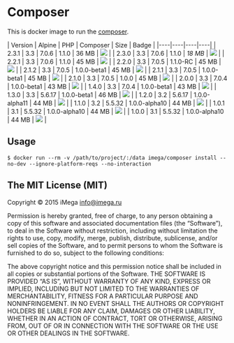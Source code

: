 # Composer
This is docker image to run the [composer](https://getcomposer.org).

| Version | Alpine | PHP | Composer | Size | Badge |
|----|----|----|----|
| 2.3.1 | 3.3 | 7.0.6 | 1.1.0 | 36 MB | [![](https://badge.imagelayers.io/imega/composer:2.3.1.svg)](https://imagelayers.io/?images=imega/composer:2.3.1 'Get your own badge on imagelayers.io') |
| 2.3.0 | 3.3 | 7.0.6 | 1.1.0 | *18 MB* | [![](https://badge.imagelayers.io/imega/composer:2.3.0.svg)](https://imagelayers.io/?images=imega/composer:2.3.0 'Get your own badge on imagelayers.io') |
| 2.2.1 | 3.3 | 7.0.6 | 1.1.0 | 45 MB | [![](https://badge.imagelayers.io/imega/composer:2.2.1.svg)](https://imagelayers.io/?images=imega/composer:2.2.1 'Get your own badge on imagelayers.io') |
| 2.2.0 | 3.3 | 7.0.5 | 1.1.0-RC | 45 MB | [![](https://badge.imagelayers.io/imega/composer:2.2.0.svg)](https://imagelayers.io/?images=imega/composer:2.2.0 'Get your own badge on imagelayers.io') |
| 2.1.2 | 3.3 | 7.0.5 | 1.0.0-beta1 | 45 MB | [![](https://badge.imagelayers.io/imega/composer:2.1.2.svg)](https://imagelayers.io/?images=imega/composer:2.1.2 'Get your own badge on imagelayers.io') |
| 2.1.1 | 3.3 | 7.0.5 | 1.0.0-beta1 | 45 MB | [![](https://badge.imagelayers.io/imega/composer:2.1.1.svg)](https://imagelayers.io/?images=imega/composer:2.1.1 'Get your own badge on imagelayers.io') |
| 2.1.0 | 3.3 | 7.0.5 | 1.0.0 | 45 MB | [![](https://badge.imagelayers.io/imega/composer:2.1.0.svg)](https://imagelayers.io/?images=imega/composer:2.1.0 'Get your own badge on imagelayers.io') |
| 2.0.0 | 3.3 | 7.0.4 | 1.0.0-beta1 | 43 MB | [![](https://badge.imagelayers.io/imega/composer:2.0.0.svg)](https://imagelayers.io/?images=imega/composer:2.0.0 'Get your own badge on imagelayers.io') |
| 1.4.0 | 3.3 | 7.0.4 | 1.0.0-beta1 | 43 MB | [![](https://badge.imagelayers.io/imega/composer:1.4.0.svg)](https://imagelayers.io/?images=imega/composer:1.4.0 'Get your own badge on imagelayers.io') |
| 1.3.0 | 3.3 | 5.6.17 | 1.0.0-beta1 | 46 MB | [![](https://badge.imagelayers.io/imega/composer:1.3.0.svg)](https://imagelayers.io/?images=imega/composer:1.3.0 'Get your own badge on imagelayers.io') |
| 1.2.0 | 3.2 | 5.6.17 | 1.0.0-alpha11 | 44 MB | [![](https://badge.imagelayers.io/imega/composer:1.2.0.svg)](https://imagelayers.io/?images=imega/composer:1.2.0 'Get your own badge on imagelayers.io') |
| 1.1.0 | 3.2 | 5.5.32 | 1.0.0-alpha10 | 44 MB | [![](https://badge.imagelayers.io/imega/composer:1.1.0.svg)](https://imagelayers.io/?images=imega/composer:1.1.0 'Get your own badge on imagelayers.io') |
| 1.0.1 | 3.1 | 5.5.32 | 1.0.0-alpha10 | 44 MB | [![](https://badge.imagelayers.io/imega/composer:1.0.1.svg)](https://imagelayers.io/?images=imega/composer:1.0.1 'Get your own badge on imagelayers.io') |
| 1.0.0 | 3.1 | 5.5.32 | 1.0.0-alpha10 | 44 MB | [![](https://badge.imagelayers.io/imega/composer:1.0.0.svg)](https://imagelayers.io/?images=imega/composer:1.0.0 'Get your own badge on imagelayers.io') |

## Usage

```
$ docker run --rm -v /path/to/project/:/data imega/composer install --no-dev --ignore-platform-reqs --no-interaction
```

##  The MIT License (MIT)

Copyright © 2015 iMega <info@imega.ru>

Permission is hereby granted, free of charge, to any person obtaining a copy of this software and associated documentation files (the “Software”), to deal in the Software without restriction, including without limitation the rights to use, copy, modify, merge, publish, distribute, sublicense, and/or sell copies of the Software, and to permit persons to whom the Software is furnished to do so, subject to the following conditions:

The above copyright notice and this permission notice shall be included in all copies or substantial portions of the Software.
THE SOFTWARE IS PROVIDED “AS IS”, WITHOUT WARRANTY OF ANY KIND, EXPRESS OR IMPLIED, INCLUDING BUT NOT LIMITED TO THE WARRANTIES OF MERCHANTABILITY, FITNESS FOR A PARTICULAR PURPOSE AND NONINFRINGEMENT. IN NO EVENT SHALL THE AUTHORS OR COPYRIGHT HOLDERS BE LIABLE FOR ANY CLAIM, DAMAGES OR OTHER LIABILITY, WHETHER IN AN ACTION OF CONTRACT, TORT OR OTHERWISE, ARISING FROM, OUT OF OR IN CONNECTION WITH THE SOFTWARE OR THE USE OR OTHER DEALINGS IN THE SOFTWARE.
